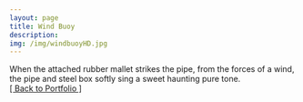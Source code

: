 ```yaml
---
layout: page
title: Wind Buoy
description: 
img: /img/windbuoyHD.jpg
---
```


<img class="col three" src="{{ site.baseurl }}/img/windbuoyHD.jpg" alt="" title="Wind Buoy"/>

<div class="col three caption">
When the attached rubber mallet strikes the pipe, from the forces of a wind, the pipe and steel box softly sing a sweet haunting pure tone. </div>

<div class="trigger">
	<a class="page-link" href="{{ site.baseurl }}/portfolio">[ Back to Portfolio ]</a>
</div>